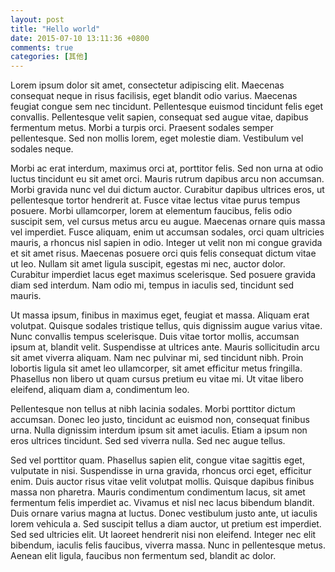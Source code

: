 ```yaml
---
layout: post
title: "Hello world"
date: 2015-07-10 13:11:36 +0800
comments: true
categories: [其他]
---
```


Lorem ipsum dolor sit amet, consectetur adipiscing elit. Maecenas consequat neque in risus facilisis, eget blandit odio varius. Maecenas feugiat congue sem nec tincidunt. Pellentesque euismod tincidunt felis eget convallis. Pellentesque velit sapien, consequat sed augue vitae, dapibus fermentum metus. Morbi a turpis orci. Praesent sodales semper pellentesque. Sed non mollis lorem, eget molestie diam. Vestibulum vel sodales neque.

<!--more-->

Morbi ac erat interdum, maximus orci at, porttitor felis. Sed non urna at odio luctus tincidunt eu sit amet orci. Mauris rutrum dapibus arcu non accumsan. Morbi gravida nunc vel dui dictum auctor. Curabitur dapibus ultrices eros, ut pellentesque tortor hendrerit at. Fusce vitae lectus vitae purus tempus posuere. Morbi ullamcorper, lorem at elementum faucibus, felis odio suscipit sem, vel cursus metus arcu eu augue. Maecenas ornare quis massa vel imperdiet. Fusce aliquam, enim ut accumsan sodales, orci quam ultricies mauris, a rhoncus nisl sapien in odio. Integer ut velit non mi congue gravida et sit amet risus. Maecenas posuere orci quis felis consequat dictum vitae ut leo. Nullam sit amet ligula suscipit, egestas mi nec, auctor dolor. Curabitur imperdiet lacus eget maximus scelerisque. Sed posuere gravida diam sed interdum. Nam odio mi, tempus in iaculis sed, tincidunt sed mauris.

Ut massa ipsum, finibus in maximus eget, feugiat et massa. Aliquam erat volutpat. Quisque sodales tristique tellus, quis dignissim augue varius vitae. Nunc convallis tempus scelerisque. Duis vitae tortor mollis, accumsan ipsum at, blandit velit. Suspendisse at ultrices ante. Mauris sollicitudin arcu sit amet viverra aliquam. Nam nec pulvinar mi, sed tincidunt nibh. Proin lobortis ligula sit amet leo ullamcorper, sit amet efficitur metus fringilla. Phasellus non libero ut quam cursus pretium eu vitae mi. Ut vitae libero eleifend, aliquam diam a, condimentum leo.

Pellentesque non tellus at nibh lacinia sodales. Morbi porttitor dictum accumsan. Donec leo justo, tincidunt ac euismod non, consequat finibus urna. Nulla dignissim interdum ipsum sit amet iaculis. Etiam a ipsum non eros ultrices tincidunt. Sed sed viverra nulla. Sed nec augue tellus.

Sed vel porttitor quam. Phasellus sapien elit, congue vitae sagittis eget, vulputate in nisi. Suspendisse in urna gravida, rhoncus orci eget, efficitur enim. Duis auctor risus vitae velit volutpat mollis. Quisque dapibus finibus massa non pharetra. Mauris condimentum condimentum lacus, sit amet fermentum felis imperdiet ac. Vivamus et nisl nec lacus bibendum blandit. Duis ornare varius magna at luctus. Donec vestibulum justo ante, ut iaculis lorem vehicula a. Sed suscipit tellus a diam auctor, ut pretium est imperdiet. Sed sed ultricies elit. Ut laoreet hendrerit nisi non eleifend. Integer nec elit bibendum, iaculis felis faucibus, viverra massa. Nunc in pellentesque metus. Aenean elit ligula, faucibus non fermentum sed, blandit ac dolor.